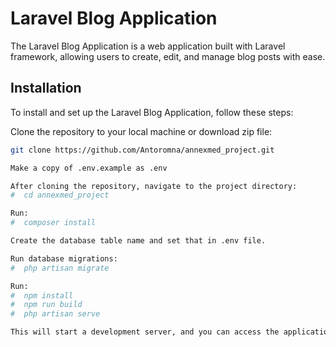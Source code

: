 # Laravel Blog Application

The Laravel Blog Application is a web application built with Laravel framework, allowing users to create, edit, and manage blog posts with ease.


## Installation

To install and set up the Laravel Blog Application, follow these steps:

Clone the repository to your local machine or download zip file:
   ```bash
   git clone https://github.com/Antoromna/annexmed_project.git

Make a copy of .env.example as .env

After cloning the repository, navigate to the project directory:
#  cd annexmed_project

Run:
#  composer install

Create the database table name and set that in .env file.

Run database migrations:
#  php artisan migrate

Run:
#  npm install
#  npm run build
#  php artisan serve

This will start a development server, and you can access the application by navigating to http://localhost:8000 in your web browser.
